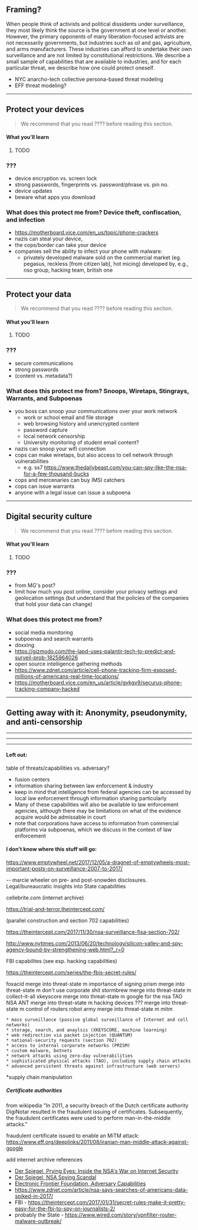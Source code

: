 ## Framing?

When people think of activists and political dissidents under surveillance, they most likely think the source is the government at one level or another.  However, the primary opponents of many liberation-focused activists are not necessarily governments, but industries such as oil and gas, agriculture, and arms manufacturers.  These industries can afford to undertake their own surveillance and are not limited by constitutional restrictions.  We describe a small sample of capabilities that are available to industries, and for each particular threat, we describe how one could protect oneself.

* NYC anarcho-tech collective persona-based threat modeling
* EFF threat modeling?

---

## Protect your devices

> We recommend that you read ???? before reading this section.

#### What you'll learn

1. TODO

### ???

* device encryption vs. screen lock
* strong passwords, fingerprints vs. password/phrase vs. pin no.
* device updates
* beware what apps you download

### What does this protect me from? Device theft, confiscation, and infection

* https://motherboard.vice.com/en_us/topic/phone-crackers
* nazis can steal your device,
* the cops/border can take your device
* companies sell the ability to infect your phone with malware:
  * privately developed malware sold on the commercial market (eg. pegasus, reckless [from citizen lab], hot micing) developed by, e.g., nso group, hacking team, british one

---

## Protect your data

> We recommend that you read ???? before reading this section.

#### What you'll learn

1. TODO

### ???

* secure communications 
* strong passwords
* (content vs. metadata?)

### What does this protect me from? Snoops, Wiretaps, Stingrays, Warrants, and Subpoenas

* you boss can snoop your communications over your work network
	* work or school email and file storage
    * web browsing history and unencrypted content
    * password capture
    * local network censorship
	* University monitoring of student email content?
* nazis can snoop your wifi connection
* cops can make wiretaps, but also access to cell network through vulnerabilities 
  * e.g. ss7 https://www.thedailybeast.com/you-can-spy-like-the-nsa-for-a-few-thousand-bucks
* cops and mercenaries can buy IMSI catchers
* cops can issue warrants
* anyone with a legal issue can issue a subpoena

---

## Digital security culture

> We recommend that you read ???? before reading this section.

#### What you'll learn

1. TODO

### ???

* from MG's post?
* limit how much you post online, consider your privacy settings and geolocation settings (but understand that the policies of the companies that hold your data can change)

### What does this protect me from? 

* social media monitoring
* subpoenas and search warrants
* doxxing
* https://gizmodo.com/the-lapd-uses-palantir-tech-to-predict-and-surveil-prob-1825864026
* open source intelligence gathering methods
* https://www.zdnet.com/article/cell-phone-tracking-firm-exposed-millions-of-americans-real-time-locations/
* https://motherboard.vice.com/en_us/article/gykgv9/securus-phone-tracking-company-hacked


---

## Getting away with it: Anonymity, pseudonymity, and anti-censorship


---
---
---

#### Left out:

table of threats/capabilities vs. adversary?

* fusion centers
* information sharing between law enforcement & industry
* keep in mind that intelligence from federal agencies can be accessed by local law enforcement through information sharing particularly 
* Many of these capabilities will also be available to law enforcement agencies, although there may be limitations on what of the evidence acquire would be admissable in court
* note that corporations have access to information from commercial platforms via subpoenas, which we discuss in the context of law enforcement

#### I don't know where this stuff will go:

https://www.emptywheel.net/2017/12/05/a-dragnet-of-emptywheels-most-important-posts-on-surveillance-2007-to-2017/

-- marcie wheeler on pre- and post-snowden disclosures.  Legal/bureaucratic insights into State capabilities

cellebrite.com (internet archive)

https://trial-and-terror.theintercept.com/

(parallel construction and section 702 capabilities)

https://theintercept.com/2017/11/30/nsa-surveillance-fisa-section-702/

http://www.nytimes.com/2013/06/20/technology/silicon-valley-and-spy-agency-bound-by-strengthening-web.html?_r=0

FBI capabilites (see esp. hacking capabilities)

https://theintercept.com/series/the-fbis-secret-rules/


foxacid	merge into threat-state	m			importance of signing
prism	merge into threat-state	m			don't use corporate shit
stormbrew	merge into threat-state	m			collect-it-all
xkeyscore	merge into threat-state	m			google for the nsa
TAO NSA ANT	merge into threat-state	m			hacking devices
???	merge into threat-state	m			control of routers
robot army	merge into threat-state	m			mitm

    * mass surveillance (passive global surveillance of Internet and cell networks)
    * storage, search, and anaylsis (XKEYSCORE, machine learning)
    * web redirection via packet injection (QUANTUM)
    * national-security requests (section 702)
    * access to internal corporate networks (PRISM)
    * custom malware, botnets
    * network attacks using zero-day vulnerabilities
    * sophisticated physical attacks (TAO), including supply chain attacks
    * advanced persistent threats against infrastructure (web servers)

*supply chain manipulation


##### Certificate authorities

from wikipedia "In 2011, a security breach of the Dutch certificate authority DigiNotar resulted in the fraudulent issuing of certificates. Subsequently, the fraudulent certificates were used to perform man-in-the-middle attacks."

fraudulent certificate issued to enable an MiTM attack:
https://www.eff.org/deeplinks/2011/08/iranian-man-middle-attack-against-google

add internet archive references

* [Der Spiegel, Prying Eyes: Inside the NSA's War on Internet Security](http://www.spiegel.de/international/germany/inside-the-nsa-s-war-on-internet-security-a-1010361.html)
* [Der Spiegel, NSA Spying Scandal](http://www.spiegel.de/international/topic/nsa_spying_scandal/)
* [Electronic Frontier Foundation, Adversary Capabilities](https://sec.eff.org/blog?tag=adversary+capabilities)
* https://www.zdnet.com/article/nsa-says-searches-of-americans-data-spiked-in-2017/
* FBI - https://theintercept.com/2017/01/31/secret-rules-make-it-pretty-easy-for-the-fbi-to-spy-on-journalists-2/
* probably the State - https://www.wired.com/story/vpnfilter-router-malware-outbreak/

